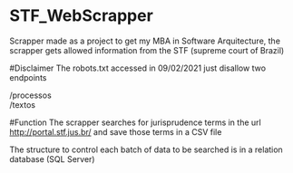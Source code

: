 # STF_WebScrapper
Scrapper made as a project to get my MBA in Software Arquitecture, the scrapper gets allowed information from the STF (supreme court of Brazil)

#Disclaimer
The robots.txt accessed in 09/02/2021 just disallow two endpoints

/processos <br>
/textos

#Function
The scrapper searches for jurisprudence terms in the url http://portal.stf.jus.br/
and save those terms in a CSV file

The structure to control each batch of data to be searched is in a relation database (SQL Server)




